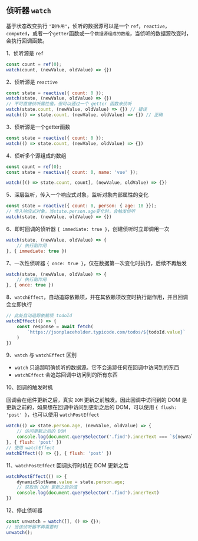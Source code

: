 ## 侦听器 `watch`

基于状态改变执行 `"副作用"`，侦听的数据源可以是一个 `ref`，`reactive`，`computed`，或者一个`getter`函数或一个`数据源组成的数组`，当侦听的数据源改变时，会执行回调函数。

1、侦听源是 `ref`

```js
const count = ref(0);
watch(count, (newValue, oldValue) => {})
```

2、侦听源是 `reactive`

```js
const state = reactive({ count: 0 });
watch(state, (newValue, oldValue) => {})
// 不可直接侦听属性值，但可以通过一个 getter 函数来侦听
watch(state.count, (newValue, oldValue) => {}) // 错误
watch(() => state.count, (newValue, oldValue) => {}) // 正确
```

3、侦听源是一个getter函数

```js
const state = reactive({ count: 0 });
watch(() => state.count, (newValue, oldValue) => {})
```

4、侦听多个源组成的数组

```js
const count = ref(0);
const state = reactive({ count: 0, name: 'vue' });

watch([() => state.count, count], (newValue, oldValue) => {})
```

5、深层监听，传入一个响应式对象，监听对象内部属性的变化

```js
const state = reactive({ count: 0, person: { age: 18 }});
// 传入响应式对象，当state.person.age变化时，会触发侦听
watch(state, (newValue, oldValue) => {})
```

6、即时回调的侦听器 `{ immediate: true }`，创建侦听时立即调用一次
```js
watch(state, (newValue, oldValue) => {
    // 执行副作用
}, { immediate: true })
````

7、一次性侦听器 `{ once: true }`，仅在数据第一次变化时执行，后续不再触发

```js
watch(state, (newValue, oldValue) => {
    // 执行副作用
}, { once: true })
```

8、`watchEffect`，自动追踪依赖项，并在其依赖项改变时执行副作用，并且回调会立即执行

```js
// 此处自动追踪依赖项 todoId
watchEffect(() => {
    const response = await fetch(
        `https://jsonplaceholder.typicode.com/todos/${todoId.value}`
    )
})
```

9、`watch` 与 `watchEffect` 区别
- `watch` 只追踪明确侦听的数据源。它不会追踪任何在回调中访问到的东西
- `watchEffect` 会追踪回调中访问到的所有东西

10、回调的触发时机

回调会在组件更新之后，真实 `DOM` 更新之前触发。因此回调中访问到的 DOM 是更新之前的，如果想在回调中访问到更新之后的 DOM，可以使用 `{ flush: 'post' }`，也可以使用 `watchPostEffect`

```js
watch(() => state.person.age, (newValue, oldValue) => {
    // 访问更新之后的 DOM
    console.log(document.querySelector('.find').innerText === `${newValue}`) // true
}, { flush: 'post' })
// 使用 watchEffect
watchEffect(() => {}, { flush: 'post' })
```

11、`watchPostEffect` 回调执行时机在 DOM 更新之后
```js
watchPostEffect(() => {
    dynamicSlotName.value = state.person.age;
    // 获取到 DOM 更新之后的值
    console.log(document.querySelector('.find').innerText)
})
```

12、停止侦听器
```js
const unwatch = watch([], () => {});
// 当该侦听器不再需要时
unwatch();
```
